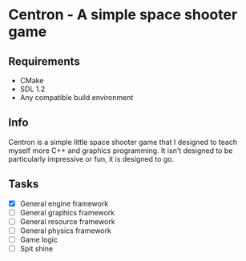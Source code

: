 # Centron - A simple space shooter game #

Requirements
----------

* CMake
* SDL 1.2
* Any compatible build environment

Info
----------

Centron is a simple little space shooter game that I designed to teach myself more C++ and graphics programming. It isn't designed to be particularly impressive or fun, it is designed to go.

Tasks
----------

- [x] General engine framework
- [ ] General graphics framework
- [ ] General resource framework
- [ ] General physics framework
- [ ] Game logic
- [ ] Spit shine
